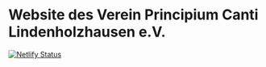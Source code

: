 # Website des Verein Principium Canti Lindenholzhausen e.V.
[![Netlify Status](https://api.netlify.com/api/v1/badges/24f1df5f-7fc5-43e7-ac1b-fb0c5fbf2eb4/deploy-status)](https://app.netlify.com/sites/principiumcanti/deploys)

